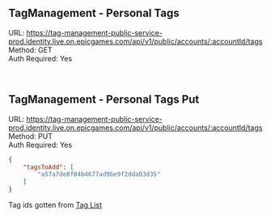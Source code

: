 ## TagManagement - Personal Tags

URL: https://tag-management-public-service-prod.identity.live.on.epicgames.com/api/v1/public/accounts/:accountId/tags \
Method: GET \
Auth Required: Yes

<br/>

## TagManagement - Personal Tags Put
URL: https://tag-management-public-service-prod.identity.live.on.epicgames.com/api/v1/public/accounts/:accountId/tags \
Method: PUT \
Auth Required: Yes


```json
{
    "tagsToAdd": [
        "a57a7de8f04b4677ad9be9f2dda03d35"
    ]
}
```

Tag ids gotten from [Tag List](./Tagslist)
